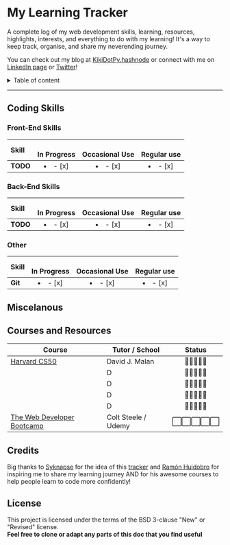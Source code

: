 # My Learning Tracker
A complete log of my web development skills, learning, resources, highlights, interests, and everything to do with my learning! 
It's a way to keep track, organise, and share my neverending journey.

You can check out my blog at [KikiDotPy.hashnode](https://kikidotpy.hashnode.dev) or connect with me on [LinkedIn page](https://www.linkedin.com/in/chiara-disano/) or [Twitter](https://twitter.com/KikiDotPy)!

<details>
<summary>Table of content</summary>

## Table of Content
- [Front-End Skills](https://github.com/KikiDotPy/wrappy-learning/blob/main/README.md#front-end-skills)
- [Back-End Skills](https://github.com/KikiDotPy/wrappy-learning/blob/main/README.md#back-end-skills)
- [Miscelanous](https://github.com/KikiDotPy/wrappy-learning/blob/main/README.md#miscelanous)
- [Courses and Resources](https://github.com/KikiDotPy/wrappy-learning/blob/main/README.md#courses-and-resources)
- [Credits](https://github.com/KikiDotPy/wrappy-learning/blob/main/README.md#credits)
- [License](https://github.com/KikiDotPy/wrappy-learning/blob/main/README.md#license)

</details>

---

## Coding Skills
  ### Front-End Skills
  

  |               Skill              | <br>In Progress | <br>Occasional Use    | <br>Regular use |
  |:-------------------------------- |:-----------------:|:----------------------:|:----------------:|
  |**TODO**                         | <li>- [x] </li>     | <li>- [x] </li>          | <li>- [x] </li>    |
  
  ### Back-End Skills

  |               Skill              | <br>In Progress | <br>Occasional Use    | <br>Regular use |
  |:-------------------------------- |:-----------------:|:----------------------:|:----------------:|
  |**TODO**                         | <li>- [x] </li>     | <li>- [x] </li>          | <li>- [x] </li>    |
  
  ### Other

  |               Skill              | <br>In Progress | <br>Occasional Use    | <br>Regular use |
  |:-------------------------------- |:-----------------:|:----------------------:|:----------------:|
  |**Git**                         | <li>- [x] </li>     | <li>- [x] </li>          | <li>- [x] </li>    |

## Miscelanous


## Courses and Resources
| Course | Tutor / School | Status |  
|--------|----------------|:--------:|
|[Harvard CS50](https://cs50.harvard.edu/x/2023/)| David J. Malan | 🔳🔳🔳🔳🔳 |
|[]()| D | 🔳🔳🔳🔳🔳 |
|[]()| D | 🔳🔳🔳🔳🔳 |
|[]()| D | 🔳🔳🔳🔳🔳 |
|[]()| D | 🔳🔳🔳🔳🔳 |
|[The Web Developer Bootcamp](https://www.udemy.com/course/the-web-developer-bootcamp "The Web Developers Bootcamp")|Colt Steele / Udemy|⬜️⬜️⬜️⬜️⬜ |



## Credits
Big thanks to [Syknapse](https://github.com/Syknapse) for the idea of this [tracker](https://github.com/Syknapse/My-Learning-Tracker-first-ten-months) and [Ramón Huidobro](https://twitter.com/hola_soy_milk) for inspiring me to share my learning journey AND for his awesome courses to help people learn to code more confidently!

## License
This project is licensed under the terms of the BSD 3-clause "New" or "Revised" license.<br>
**Feel free to clone or adapt any parts of this doc that you find useful**

